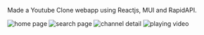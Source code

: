 Made a Youtube Clone webapp using Reactjs, MUI and RapidAPI.


![home page ](https://user-images.githubusercontent.com/84832101/227773665-264f986e-fa47-4d73-9204-c9894f1ce549.png)
![search page](https://user-images.githubusercontent.com/84832101/227773725-0a8d9dcf-4b52-466b-bedf-a586f506dd7d.png)
![channel detail](https://user-images.githubusercontent.com/84832101/227773883-a05cbfa3-d141-4c07-b4ba-056b5021fe17.png)
![playing video](https://user-images.githubusercontent.com/84832101/227773889-cb892619-6181-493d-974a-fe4c7065ca46.png)

